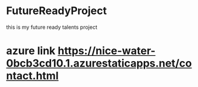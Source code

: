 # FutureReadyProject
this is my future ready talents project
# azure link https://nice-water-0bcb3cd10.1.azurestaticapps.net/contact.html

